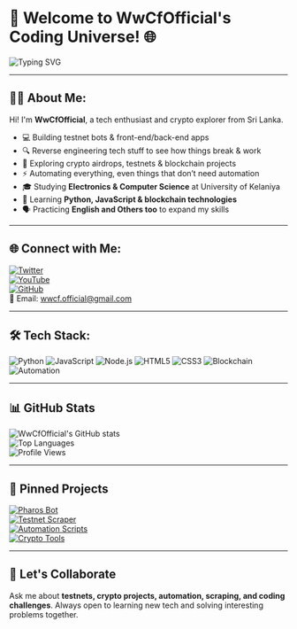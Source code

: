 # 🚀 Welcome to WwCfOfficial's Coding Universe! 🌐 

![Typing SVG](https://readme-typing-svg.demolab.com?font=Fira+Code&size=24&pause=1000&color=F7A8B8&width=600&lines=Building+testnet+bots+%26+apps;Crypto+airdrops+%26+automation;Reverse+engineering+tech+stuff;Learning+new+tech+every+day)

---

## 👨‍💻 About Me:
Hi! I'm **WwCfOfficial**, a tech enthusiast and crypto explorer from Sri Lanka.  

- 💻 Building testnet bots & front-end/back-end apps  
- 🔍 Reverse engineering tech stuff to see how things break & work  
- 🚀 Exploring crypto airdrops, testnets & blockchain projects  
- ⚡ Automating everything, even things that don’t need automation  
- 🎓 Studying **Electronics & Computer Science** at University of Kelaniya  
- 🌱 Learning **Python, JavaScript & blockchain technologies**  
- 🗣 Practicing **English and Others too** to expand my skills  

---

## 🌐 Connect with Me:
[![Twitter](https://img.shields.io/badge/Twitter-1DA1F2?style=for-the-badge&logo=twitter&logoColor=white)](https://twitter.com/WwCfOfficial)  
[![YouTube](https://img.shields.io/badge/YouTube-FF0000?style=for-the-badge&logo=youtube&logoColor=white)](https://www.youtube.com/@WwCfOfficial)  
[![GitHub](https://img.shields.io/badge/GitHub-181717?style=for-the-badge&logo=github&logoColor=white)](https://github.com/WwCfOfficial)  
📧 Email: [wwcf.official@gmail.com](mailto:wwcf.official@gmail.com)  

---

## 🛠 Tech Stack:
![Python](https://img.shields.io/badge/Python-3776AB?style=flat-square&logo=python&logoColor=white)
![JavaScript](https://img.shields.io/badge/JavaScript-F7DF1E?style=flat-square&logo=javascript&logoColor=black)
![Node.js](https://img.shields.io/badge/Node.js-339933?style=flat-square&logo=node.js&logoColor=white)
![HTML5](https://img.shields.io/badge/HTML5-E34F26?style=flat-square&logo=html5&logoColor=white)
![CSS3](https://img.shields.io/badge/CSS3-1572B6?style=flat-square&logo=css3&logoColor=white)
![Blockchain](https://img.shields.io/badge/Blockchain-000000?style=flat-square&logo=ethereum&logoColor=white)
![Automation](https://img.shields.io/badge/Automation-FF6F00?style=flat-square)

---

## 📊 GitHub Stats
![WwCfOfficial's GitHub stats](https://github-readme-stats.vercel.app/api?username=WwCfOfficial&show_icons=true&theme=radical)  
![Top Languages](https://github-readme-stats.vercel.app/api/top-langs/?username=WwCfOfficial&layout=compact&theme=radical)  
![Profile Views](https://komarev.com/ghpvc/?username=WwCfOfficial&style=flat-square)

---

## 📌 Pinned Projects
[![Pharos Bot](https://github-readme-stats.vercel.app/api/pin/?username=WwCfOfficial&repo=Pharos-Bot&theme=radical)](https://github.com/WwCfOfficial/Pharos-Bot)  
[![Testnet Scraper](https://github-readme-stats.vercel.app/api/pin/?username=WwCfOfficial&repo=Testnet-Scraper&theme=radical)](https://github.com/WwCfOfficial/Testnet-Scraper)  
[![Automation Scripts](https://github-readme-stats.vercel.app/api/pin/?username=WwCfOfficial&repo=Automation-Scripts&theme=radical)](https://github.com/WwCfOfficial/Automation-Scripts)  
[![Crypto Tools](https://github-readme-stats.vercel.app/api/pin/?username=WwCfOfficial&repo=Crypto-Tools&theme=radical)](https://github.com/WwCfOfficial/Crypto-Tools)

---

## 🔗 Let's Collaborate
Ask me about **testnets, crypto projects, automation, scraping, and coding challenges**. Always open to learning new tech and solving interesting problems together.

